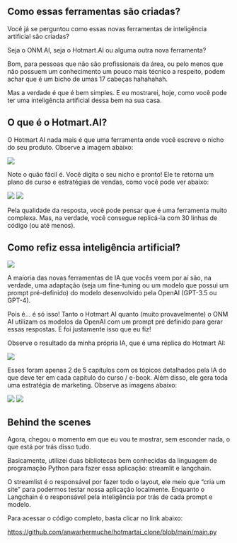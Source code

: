 ## Como essas ferramentas são criadas?

Você já se perguntou como essas novas ferramentas de inteligência artificial são criadas?

Seja o ONM.AI, seja o Hotmart.AI ou alguma outra nova ferramenta?

Bom, para pessoas que não são profissionais da área, ou pelo menos que não possuem um conhecimento um pouco mais técnico a respeito, podem achar que é um bicho de umas 17 cabeças hahahahah.

Mas a verdade é que é bem simples. E eu mostrarei, hoje, como você pode ter uma inteligência artificial dessa bem na sua casa.

## O que é o Hotmart.AI?

O Hotmart AI nada mais é que uma ferramenta onde você escreve o nicho do seu produto. Observe a imagem abaixo: 

<img src="https://i.ibb.co/CvLdMqT/image-3.png">

Note o quão fácil é. Você digita o seu nicho e pronto! Ele te retorna um plano de curso e estratégias de vendas, como você pode ver abaixo:

<img src="https://i.ibb.co/C8C8qrd/image-4.png">
<img src="https://i.ibb.co/k2Fj545/image-5.png">

Pela qualidade da resposta, você pode pensar que é uma ferramenta muito complexa. Mas, na verdade, você consegue replicá-la com 30 linhas de código (ou até menos).

## Como refiz essa inteligência artificial?

<img src="https://i.ibb.co/t8bJjYm/image-6.png">

A maioria das novas ferramentas de IA que vocês veem por aí são, na verdade, uma adaptação (seja um fine-tuning ou um modelo que possui um prompt pré-definido) do modelo desenvolvido pela OpenAI (GPT-3.5 ou GPT-4). 

Pois é… é só isso! Tanto o Hotmart AI quanto (muito provavelmente) o ONM AI utilizam os modelos da OpenAI com um prompt pré definido para gerar essas respostas. E foi justamente isso que eu fiz!

Observe o resultado da minha própria IA, que é uma réplica do Hotmart AI:

<img src="https://i.ibb.co/4RLTKNW/image-9.png">

Esses foram apenas 2 de 5 capítulos com os tópicos detalhados pela IA do que deve ter em cada capítulo do curso / e-book. Além disso, ele gera toda uma estratégia de marketing. Observe as imagens abaixo:

<img src="https://i.ibb.co/hY5qggb/image-8.png">

<img src="https://i.ibb.co/K9m8rCv/image-7.png">

## Behind the scenes

Agora, chegou o momento em que eu vou te mostrar, sem esconder nada, o que está por trás disso tudo.

Basicamente, utilizei duas bibliotecas bem conhecidas da linguagem de programação Python para fazer essa aplicação: streamlit e langchain.

 O streamlist é o responsável por fazer todo o layout, ele meio que “cria um site” para podermos testar nossa aplicação localmente. Enquanto o Langchain é o responsável pela inteligência por trás de cada prompt e modelo.

Para acessar o código completo, basta clicar no link abaixo:

https://github.com/anwarhermuche/hotmartai_clone/blob/main/main.py
